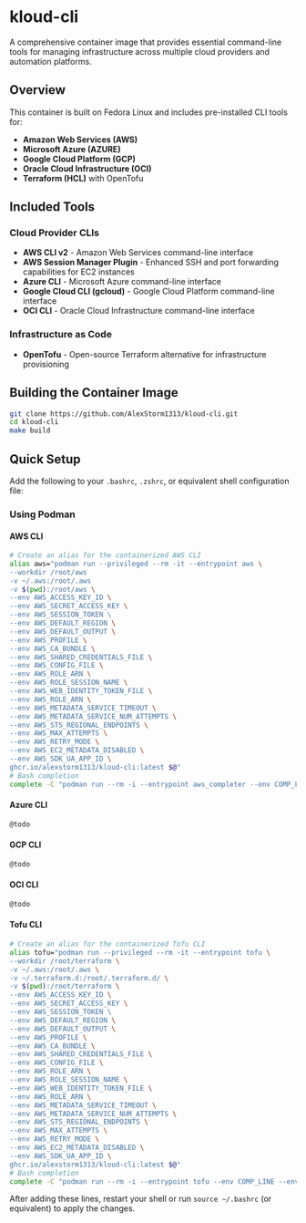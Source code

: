 # kloud-cli
A comprehensive container image that provides essential command-line tools for managing infrastructure across multiple cloud providers and automation platforms.

## Overview

This container is built on Fedora Linux and includes pre-installed CLI tools for:
- **Amazon Web Services (AWS)**
- **Microsoft Azure (AZURE)**
- **Google Cloud Platform (GCP)**
- **Oracle Cloud Infrastructure (OCI)**
- **Terraform (HCL)** with OpenTofu

## Included Tools

### Cloud Provider CLIs
- **AWS CLI v2** - Amazon Web Services command-line interface
- **AWS Session Manager Plugin** - Enhanced SSH and port forwarding capabilities for EC2 instances
- **Azure CLI** - Microsoft Azure command-line interface
- **Google Cloud CLI (gcloud)** - Google Cloud Platform command-line interface
- **OCI CLI** - Oracle Cloud Infrastructure command-line interface

### Infrastructure as Code
- **OpenTofu** - Open-source Terraform alternative for infrastructure provisioning

## Building the Container Image

```bash
git clone https://github.com/AlexStorm1313/kloud-cli.git
cd kloud-cli
make build
```

## Quick Setup

Add the following to your `.bashrc`, `.zshrc`, or equivalent shell configuration file:

### Using Podman

#### AWS CLI
```bash
# Create an alias for the containerized AWS CLI
alias aws="podman run --privileged --rm -it --entrypoint aws \
--workdir /root/aws 
-v ~/.aws:/root/.aws 
-v $(pwd):/root/aws \
--env AWS_ACCESS_KEY_ID \
--env AWS_SECRET_ACCESS_KEY \
--env AWS_SESSION_TOKEN \ 
--env AWS_DEFAULT_REGION \
--env AWS_DEFAULT_OUTPUT \
--env AWS_PROFILE \
--env AWS_CA_BUNDLE \
--env AWS_SHARED_CREDENTIALS_FILE \
--env AWS_CONFIG_FILE \
--env AWS_ROLE_ARN \
--env AWS_ROLE_SESSION_NAME \
--env AWS_WEB_IDENTITY_TOKEN_FILE \
--env AWS_ROLE_ARN \
--env AWS_METADATA_SERVICE_TIMEOUT \
--env AWS_METADATA_SERVICE_NUM_ATTEMPTS \
--env AWS_STS_REGIONAL_ENDPOINTS \
--env AWS_MAX_ATTEMPTS \
--env AWS_RETRY_MODE \
--env AWS_EC2_METADATA_DISABLED \
--env AWS_SDK_UA_APP_ID \
ghcr.io/alexstorm1313/kloud-cli:latest $@"
# Bash completion
complete -C "podman run --rm -i --entrypoint aws_completer --env COMP_LINE --env COMP_POINT ghcr.io/alexstorm1313/kloud-cli:latest $@" aws
```

#### Azure CLI
```bash
@todo
```

#### GCP CLI
```bash
@todo
```

#### OCI CLI
```bash
@todo
```

#### Tofu CLI
```bash
# Create an alias for the containerized Tofu CLI
alias tofu="podman run --privileged --rm -it --entrypoint tofu \
--workdir /root/terraform \
-v ~/.aws:/root/.aws \
-v ~/.terraform.d:/root/.terraform.d/ \
-v $(pwd):/root/terraform \
--env AWS_ACCESS_KEY_ID \
--env AWS_SECRET_ACCESS_KEY \
--env AWS_SESSION_TOKEN \ 
--env AWS_DEFAULT_REGION \
--env AWS_DEFAULT_OUTPUT \
--env AWS_PROFILE \
--env AWS_CA_BUNDLE \
--env AWS_SHARED_CREDENTIALS_FILE \
--env AWS_CONFIG_FILE \
--env AWS_ROLE_ARN \
--env AWS_ROLE_SESSION_NAME \
--env AWS_WEB_IDENTITY_TOKEN_FILE \
--env AWS_ROLE_ARN \
--env AWS_METADATA_SERVICE_TIMEOUT \
--env AWS_METADATA_SERVICE_NUM_ATTEMPTS \
--env AWS_STS_REGIONAL_ENDPOINTS \
--env AWS_MAX_ATTEMPTS \
--env AWS_RETRY_MODE \
--env AWS_EC2_METADATA_DISABLED \
--env AWS_SDK_UA_APP_ID \
ghcr.io/alexstorm1313/kloud-cli:latest $@"
# Bash completion
complete -C "podman run --rm -i --entrypoint tofu --env COMP_LINE --env COMP_POINT ghcr.io/alexstorm1313/kloud-cli:latest $@" tofu
```

After adding these lines, restart your shell or run `source ~/.bashrc` (or equivalent) to apply the changes.
